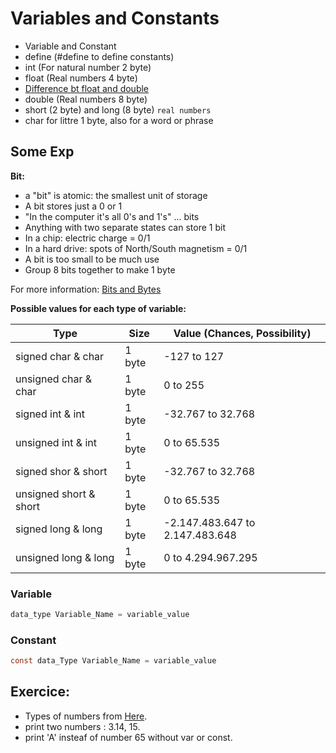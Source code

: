 # Variables and Constants

- Variable and Constant 
- define (#define to define constants)
- int (For natural number 2 byte)
- float (Real numbers 4 byte) 
- [Difference bt float and double](https://www.quora.com/What-is-the-difference-between-float-and-double-in-C-language-How-is-it-stored-in-the-memory)
- double (Real numbers 8 byte)
- short (2 byte) and long (8 byte) `real numbers`
- char for littre 1 byte, also for a word or phrase

## Some Exp

**Bit:**
- a "bit" is atomic: the smallest unit of storage
- A bit stores just a 0 or 1
- "In the computer it's all 0's and 1's" ... bits
- Anything with two separate states can store 1 bit
- In a chip: electric charge = 0/1
- In a hard drive: spots of North/South magnetism = 0/1
- A bit is too small to be much use
- Group 8 bits together to make 1 byte 

For more information: [Bits and Bytes](https://web.stanford.edu/class/cs101/bits-bytes.html)

**Possible values for each type of variable:**

|Type|Size|Value (Chances, Possibility)|
|-|-|-|
|signed char & char|1 byte|-127 to 127|
|unsigned char & char|1 byte|0 to 255|
|signed int & int|1 byte|-32.767 to 32.768|
|unsigned int & int|1 byte|0 to 65.535|
|signed shor & short|1 byte|-32.767 to 32.768|
|unsigned short & short|1 byte|0 to 65.535|
|signed long & long|1 byte|-2.147.483.647 to 2.147.483.648|
|unsigned long & long|1 byte|0 to 4.294.967.295|

### Variable

```c
data_type Variable_Name = variable_value
```

### Constant

```c
const data_Type Variable_Name = variable_value
```

## Exercice: 

- Types of numbers from [Here](https://www.learn-c.org/en/Variables_and_Types).
- print two numbers : 3.14, 15.
- print 'A' insteaf of number 65 without var or const.
